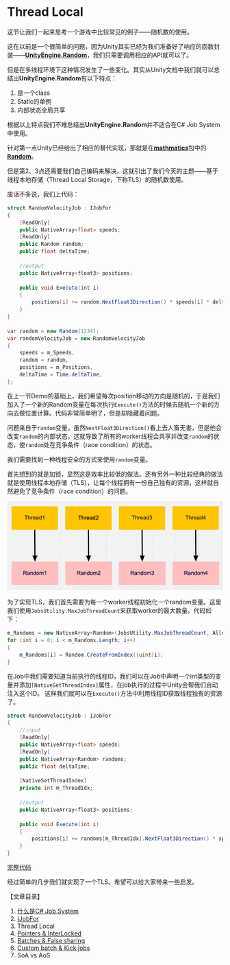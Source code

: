 # Thread Local

这节让我们一起来思考一个游戏中比较常见的例子——随机数的使用。

这在以前是一个很简单的问题，因为Unity其实已经为我们准备好了响应的函数封装——[**UnityEngine.Random**](https://docs.unity3d.com/ScriptReference/Random.html)，我们只需要调用相应的API就可以了。

但是在多线程环境下这种情况发生了一些变化。其实从Unity文档中我们就可以总结出**UnityEngine.Random**有以下特点：

1. 是一个class
2. Static的单例
3. 内部状态全局共享

根据以上特点我们不难总结出**UnityEngine.Random**并不适合在C# Job System中使用。

针对第一点Unity已经给出了相应的替代实现，那就是在[**mathmatics**](https://docs.unity3d.com/Packages/com.unity.mathematics@1.2/manual/index.html)包中的[**Random**](https://docs.unity3d.com/Packages/com.unity.mathematics@1.2/api/Unity.Mathematics.Random.html)。

但是第2、3点还需要我们自己编码来解决，这就引出了我们今天的主题——基于线程本地存储（Thread Local Storage，下称TLS）的随机数使用。

废话不多说，我们上代码：

```C#
struct RandomVelocityJob : IJobFor
{
    [ReadOnly]
    public NativeArray<float> speeds;
    [ReadOnly] 
    public Random random;
    public float deltaTime;

    //output
    public NativeArray<float3> positions;

    public void Execute(int i)
    {
        positions[i] += random.NextFloat3Direction() * speeds[i] * deltaTime;
    }
}

var random = new Random(1234);
var randomVelocityJob = new RandomVelocityJob
{
    speeds = m_Speeds,
    random = random,
    positions = m_Positions,
    deltaTime = Time.deltaTime,
};
```

在上一节Demo的基础上，我们希望每次position移动的方向是随机的，于是我们加入了一个新的Random变量在每次执行`Execute()`方法的时候去随机一个新的方向去做位置计算。代码非常简单明了，但是却隐藏着问题。

问题来自于`random`变量，虽然`NextFloat3Direction()`看上去人畜无害，但是他会改变`random`的内部状态，这就导致了所有的worker线程会共享并改变`random`的状态，使`random`处在竞争条件（race condition）的状态。

我们需要找到一种线程安全的方式来使用`random`变量。

首先想到的就是加锁，显然这是效率比较低的做法。还有另外一种比较经典的做法就是使用线程本地存储（TLS），让每个线程拥有一份自己独有的资源，这样就自然避免了竞争条件（race condition）的问题。

![Thread-local random](imgs/IJobForAdvanced-ThreadLocal/thread-local-random.png)

为了实现TLS，我们首先需要为每一个worker线程初始化一个random变量。这里我们使用`JobsUtility.MaxJobThreadCount`来获取worker的最大数量。代码如下：

```C#
m_Randoms = new NativeArray<Random>(JobsUtility.MaxJobThreadCount, Allocator.Persistent);
for (int i = 0; i < m_Randoms.Length; i++)
{
    m_Randoms[i] = Random.CreateFromIndex((uint)i);
}
```

在Job中我们需要知道当前执行的线程ID，我们可以在Job中声明一个int类型的变量并添加`[NativeSetThreadIndex]`属性，在job执行的过程中Unity会帮我们自动注入这个ID。
这样我们就可以在`Execute()`方法中利用线程ID获取线程独有的资源了。

```C#
struct RandomVelocityJob : IJobFor
{
    //input
    [ReadOnly]
    public NativeArray<float> speeds;
    [ReadOnly] 
    public NativeArray<Random> randoms;
    public float deltaTime;
    
    [NativeSetThreadIndex]
    private int m_ThreadIdx;

    //output
    public NativeArray<float3> positions;

    public void Execute(int i)
    {
        positions[i] += randoms[m_ThreadIdx].NextFloat3Direction() * speeds[i] * deltaTime;
    }
}
```

[完整代码](https://github.com/vinsli/C-Sharp-Job-System-Essential/blob/main/JobSystemDemos/Assets/JobSystem/IJobForAdvanced-ThreadLocal/ThreadLocalVelocity.cs)

经过简单的几步我们就实现了一个TLS。希望可以给大家带来一些启发。

【文章目录】

1. [什么是C# Job System](https://developer.unity.cn/projects/61f68b70edbc2a16f7df9e83)
2. [IJobFor](https://developer.unity.cn/projects/61f8dbd9edbc2a16f7dfc1d9)
3. Thread Local
4. [Pointers & InterLocked](https://developer.unity.cn/projects/61fa9ecdedbc2a16f7dfe0f6)
5. [Batches & False sharing](https://developer.unity.cn/projects/61fc0a73edbc2a001cf954a3)
6. [Custom batch & Kick jobs](https://developer.unity.cn/projects/61fdd19eedbc2a16f7e01124)
7. SoA vs AoS
